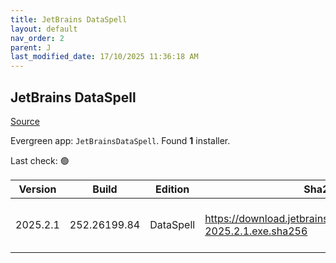 ```yaml
---
title: JetBrains DataSpell
layout: default
nav_order: 2
parent: J
last_modified_date: 17/10/2025 11:36:18 AM
---
```


## JetBrains DataSpell

[Source](https://www.jetbrains.com/dataspell)

Evergreen app: `JetBrainsDataSpell`. Found **1** installer.

Last check: 🟢

| Version  | Build        | Edition   | Sha256                                                              | Date      | Size       | Type | URI                                                                                                                          |
| -------- | ------------ | --------- | ------------------------------------------------------------------- | --------- | ---------- | ---- | ---------------------------------------------------------------------------------------------------------------------------- |
| 2025.2.1 | 252.26199.84 | DataSpell | https://download.jetbrains.com/python/dataspell-2025.2.1.exe.sha256 | 11/9/2025 | 1104684136 | exe  | [https://download.jetbrains.com/python/dataspell-2025.2.1.exe](https://download.jetbrains.com/python/dataspell-2025.2.1.exe) |
